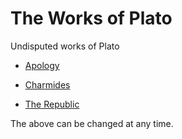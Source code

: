 <!--{@template.comment}}-->
<!--{@template.delimiter.pair:"()"}}{@template.delimiter.pair:"[]"}}-->

<!--{{title:pattern="# %s"}}-->
# The Works of Plato

<!--{{author:pattern="Undisputed works of %s"}}-->
Undisputed works of Plato

<!--{{references.0.title:pattern="[%s]"}}{{references.0.link:pattern="(%s)"}}-->
* [Apology](https://en.wikisource.org/wiki/Apology_(Plato))

<!--{{references.1.title:pattern="[%s]"}}{{references.1.link:pattern="(%s)"}}-->
* [Charmides](https://en.wikisource.org/wiki/Charmides_(Plato))

<!--{{references.2.title:pattern="[%s]"}}{{references.2.link:pattern="(%s)"}}-->
* [The Republic](https://en.wikisource.org/wiki/The_Republic_of_Plato)

The above can be changed at any time.
